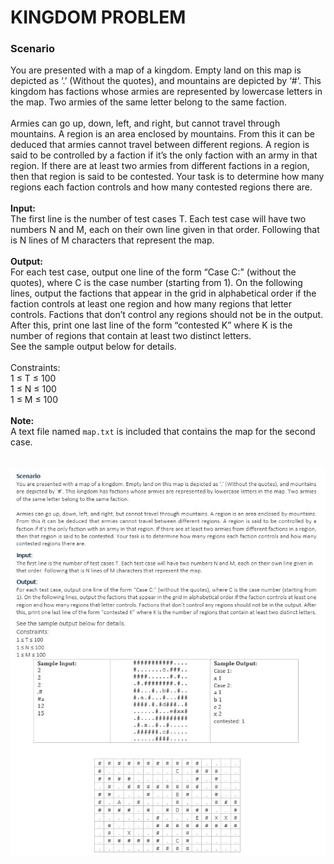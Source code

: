 # KINGDOM PROBLEM

### Scenario
You are presented with a map of a kingdom. Empty land on this map is depicted as ‘.’ (Without the quotes), and mountains are depicted by ‘#’. This kingdom has factions whose armies are represented by lowercase letters in the map. Two armies of the same letter belong to the same faction.<br/><br/>
Armies can go up, down, left, and right, but cannot travel through mountains. A region is an area enclosed by mountains. From this it can be deduced that armies cannot travel between different regions. A region is said to be controlled by a faction if it’s the only faction with an army in that region. If there are at least two armies from different factions in a region, then that region is said to be contested. Your task is to determine how many regions each faction controls and how many contested regions there are.<br/>
<br/>
**Input:**<br/>
The first line is the number of test cases T. Each test case will have two numbers N and M, each on their own line given in that order. Following that is N lines of M characters that represent the map.<br/>
<br/>
**Output:**<br/>
For each test case, output one line of the form “Case C:” (without the quotes), where C is the case number (starting from 1). On the following lines, output the factions that appear in the grid in alphabetical order if the faction controls at least one region and how many regions that letter controls. Factions that don’t control any regions should not be in the output. After this, print one last line of the form “contested K” where K is the number of regions that contain at least two distinct letters.<br/>
See the sample output below for details.<br/>
<br/>
Constraints:<br/>
1 ≤ T ≤ 100<br/>
1 ≤ N ≤ 100<br/>
1 ≤ M ≤ 100<br/>
<br/>
**Note:**<br/>
A text file named ```map.txt``` is included that contains the map for the second case.<br/>
<br/>
<br/>
![Sample Output](312324267_10159329089809403_6224361047404318691_n.jpg)



